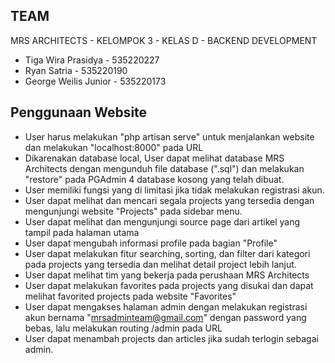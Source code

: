 ## TEAM
MRS ARCHITECTS - KELOMPOK 3 - KELAS D - BACKEND DEVELOPMENT
- Tiga Wira Prasidya - 535220227
- Ryan Satria - 535220190
- George Weilis Junior - 535220173

## Penggunaan Website
- User harus melakukan "php artisan serve" untuk menjalankan website dan melakukan "localhost:8000" pada URL
- Dikarenakan database local, User dapat melihat database MRS Architects dengan mengunduh file database (".sql") dan melakukan "restore" pada PGAdmin 4 database kosong yang telah dibuat.
- User memiliki fungsi yang di limitasi jika tidak melakukan registrasi akun.
- User dapat melihat dan mencari segala projects yang tersedia dengan mengunjungi website "Projects" pada sidebar menu.
- User dapat melihat dan mengunjungi source page dari artikel yang tampil pada halaman utama
- User dapat mengubah informasi profile pada bagian "Profile"
- User dapat melakukan fitur searching, sorting, dan filter dari kategori pada projects yang tersedia dan melihat detail project lebih lanjut.
- User dapat melihat tim yang bekerja pada perushaan MRS Architects
- User dapat melakukan favorites pada projects yang disukai dan dapat melihat favorited projects pada website "Favorites"
- User dapat mengakses halaman admin dengan melakukan registrasi akun bernama "mrsadminteam@gmail.com" dengan password yang bebas, lalu melakukan routing /admin pada URL
- User dapat menambah projects dan articles jika sudah terlogin sebagai admin.
